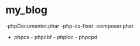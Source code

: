 # my_blog



-phpDocumentor.phar
-php-cs-fixer
-composer.phar
- phpcs                                                                                                                          - phpcbf                                                                                                                        - phploc                                                                                                                        - phpcpd

